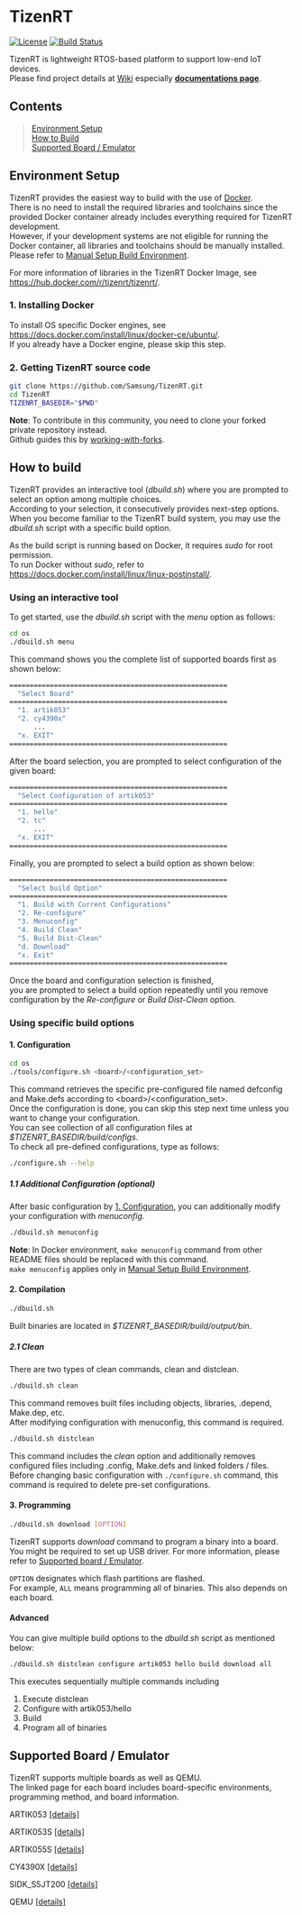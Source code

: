 # TizenRT

[![License](https://img.shields.io/badge/licence-Apache%202.0-brightgreen.svg?style=flat)](LICENSE)
[![Build Status](https://travis-ci.org/Samsung/TizenRT.svg?branch=master)](https://travis-ci.org/Samsung/TizenRT)

TizenRT is lightweight RTOS-based platform to support low-end IoT devices.  
Please find project details at [Wiki](https://github.com/Samsung/TizenRT/wiki) especially **[documentations page](https://github.com/Samsung/TizenRT/wiki/Documentations)**.

## Contents

> [Environment Setup](#environment-setup)  
> [How to Build](#how-to-build)  
> [Supported Board / Emulator](#supported-board--emulator)  

## Environment Setup

TizenRT provides the easiest way to build with the use of [Docker](https://www.docker.com/).  
There is no need to install the required libraries and toolchains since the provided Docker container already includes everything required for TizenRT development.  
However, if your development systems are not eligible for running the Docker container, all libraries and toolchains should be manually installed.  
Please refer to [Manual Setup Build Environment](docs/HowToSetEnv.md).

For more information of libraries in the TizenRT Docker Image, see https://hub.docker.com/r/tizenrt/tizenrt/.

### 1. Installing Docker

To install OS specific Docker engines, see https://docs.docker.com/install/linux/docker-ce/ubuntu/.  
If you already have a Docker engine, please skip this step.

### 2. Getting TizenRT source code

```bash
git clone https://github.com/Samsung/TizenRT.git
cd TizenRT
TIZENRT_BASEDIR="$PWD"
```
**Note**: To contribute in this community, you need to clone your forked private repository instead.  
          Github guides this by [working-with-forks](https://help.github.com/articles/working-with-forks).

## How to build

TizenRT provides an interactive tool (*dbuild.sh*) where you are prompted to select an option among multiple choices.  
According to your selection, it consecutively provides next-step options.  
When you become familiar to the TizenRT build system, you may use the *dbuild.sh* script with a specific build option.

As the build script is running based on Docker, it requires *sudo* for root permission.  
To run Docker without *sudo*, refer to https://docs.docker.com/install/linux/linux-postinstall/.

### Using an interactive tool

To get started, use the *dbuild.sh* script with the *menu* option as follows:
```bash
cd os
./dbuild.sh menu
```

This command shows you the complete list of supported boards first as shown below:
```bash
======================================================
  "Select Board"
======================================================
  "1. artik053"
  "2. cy4390x"
      ...
  "x. EXIT"
======================================================
```

After the board selection, you are prompted to select configuration of the given board:
```bash
======================================================
  "Select Configuration of artik053"
======================================================
  "1. hello"
  "2. tc"
      ...
  "x. EXIT"
======================================================
```

Finally, you are prompted to select a build option as shown below:
```bash
======================================================
  "Select build Option"
======================================================
  "1. Build with Current Configurations"
  "2. Re-configure"
  "3. Menuconfig"
  "4. Build Clean"
  "5. Build Dist-Clean"
  "d. Download"
  "x. Exit"
======================================================
```

Once the board and configuration selection is finished,  
you are prompted to select a build option repeatedly until you remove configuration by the *Re-configure* or *Build Dist-Clean* option.

### Using specific build options

#### 1. Configuration

```bash
cd os
./tools/configure.sh <board>/<configuration_set>
```

This command retrieves the specific pre-configured file named defconfig and Make.defs according to \<board\>/\<configuration_set\>.  
Once the configuration is done, you can skip this step next time unless you want to change your configuration.  
You can see collection of all configuration files at *$TIZENRT_BASEDIR/build/configs*.  
To check all pre-defined configurations, type as follows:

```bash
./configure.sh --help
```

##### 1.1 Additional Configuration (optional)

After basic configuration by [1. Configuration](#1-configuration), you can additionally modify your configuration with *menuconfig*.

```bash
./dbuild.sh menuconfig
```

**Note**: In Docker environment, ```make menuconfig``` command from other README files should be replaced with this command.  
          ```make menuconfig``` applies only in [Manual Setup Build Environment](docs/HowToSetEnv.md).

#### 2. Compilation

```bash
./dbuild.sh
```

Built binaries are located in *$TIZENRT_BASEDIR/build/output/bin*.

##### 2.1 Clean

There are two types of clean commands, clean and distclean.

```bash
./dbuild.sh clean
```

This command removes built files including objects, libraries, .depend, Make.dep, etc.  
After modifying configuration with menuconfig, this command is required.

```bash
./dbuild.sh distclean
```

This command includes the *clean* option and additionally removes configured files including .config, Make.defs and linked folders / files.  
Before changing basic configuration with ```./configure.sh``` command, this command is required to delete pre-set configurations.

#### 3. Programming

```bash
./dbuild.sh download [OPTION]
```

TizenRT supports *download* command to program a binary into a board.  
You might be required to set up USB driver. For more information, please refer to [Supported board / Emulator](#supported-board--emulator).

```OPTION``` designates which flash partitions are flashed.  
For example, ```ALL``` means programming all of binaries. This also depends on each board.

#### Advanced

You can give multiple build options to the *dbuild.sh* script as mentioned below:
```bash
./dbuild.sh distclean configure artik053 hello build download all
```
This executes sequentially multiple commands including
1. Execute distclean
2. Configure with artik053/hello
3. Build
4. Program all of binaries

## Supported Board / Emulator

TizenRT supports multiple boards as well as QEMU.  
The linked page for each board includes board-specific environments, programming method, and board information.

ARTIK053 [[details]](build/configs/artik053/README.md)

ARTIK053S [[details]](build/configs/artik053s/README.md)

ARTIK055S [[details]](build/configs/artik055s/README.md)

CY4390X [[details]](build/configs/cy4390x/README.md)

SIDK_S5JT200 [[details]](build/configs/sidk_s5jt200/README.md)

QEMU [[details]](build/configs/qemu/README.md)
